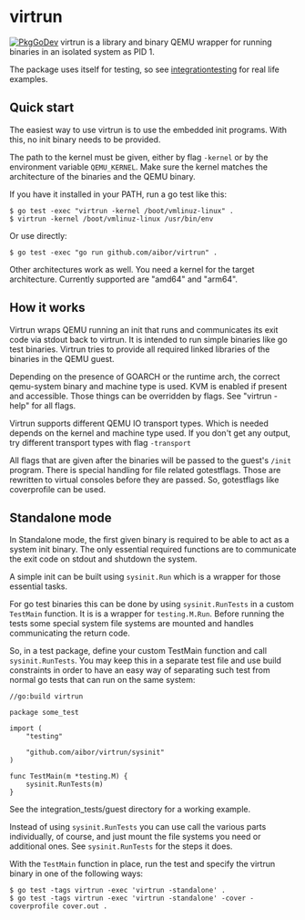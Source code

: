 # virtrun

[![PkgGoDev](https://pkg.go.dev/badge/github.com/aibor/virtrun)](https://pkg.go.dev/github.com/aibor/virtrun)
virtrun is a library and binary QEMU wrapper for running binaries in an 
isolated system as PID 1.

The package uses itself for testing, so see 
[integrationtesting](integrationtesting/) for real life examples.

## Quick start

The easiest way to use virtrun is to use the embedded init programs. With this, 
no init binary needs to be provided. 

The path to the kernel must be given, either by flag `-kernel` or by the 
environment variable `QEMU_KERNEL`. Make sure the kernel matches the 
architecture of the binaries and the QEMU binary.

If you have it installed in your PATH, run a go test like this:

```
$ go test -exec "virtrun -kernel /boot/vmlinuz-linux" .
$ virtrun -kernel /boot/vmlinuz-linux /usr/bin/env
```

Or use directly:

```
$ go test -exec "go run github.com/aibor/virtrun" .
```

Other architectures work as well. You need a kernel for the target
architecture. Currently supported are "amd64" and "arm64".

## How it works

Virtrun wraps QEMU running an init that runs and communicates its exit code 
via stdout back to virtrun. It is intended to run simple binaries like 
go test binaries. Virtrun tries to provide all required linked libraries of the
binaries in the QEMU guest.

Depending on the presence of GOARCH or the runtime arch, the correct
qemu-system binary and machine type is used. KVM is enabled if present and
accessible. Those things can be overridden by flags. See "virtrun -help"
for all flags.

Virtrun supports different QEMU IO transport types. Which is needed depends on 
the kernel and machine type used. If you don't get any output, try different
transport types with flag `-transport`

All flags that are given after the binaries will be passed to the guest's 
`/init` program. There is special handling for file related gotestflags. Those
are rewritten to virtual consoles before they are passed. So, gotestflags like 
coverprofile can be used.

## Standalone mode

In Standalone mode, the first given binary is required to be able to act as a 
system init binary. The only essential required functions are to communicate 
the exit code on stdout and shutdown the system. 

A simple init can be built using `sysinit.Run` which is a wrapper for those 
essential tasks.

For go test binaries this can be done by using `sysinit.RunTests` in a custom
`TestMain` function. It is is a wrapper for `testing.M.Run`. Before running the 
tests some special system file systems are mounted and handles communicating 
the return code.

So, in a test package, define your custom TestMain function and call
`sysinit.RunTests`. You may keep this in a separate test file and use build 
constraints in order to have an easy way of separating such test from normal go
tests that can run on the same system:

```
//go:build virtrun

package some_test

import (
    "testing"

    "github.com/aibor/virtrun/sysinit"
)

func TestMain(m *testing.M) {
    sysinit.RunTests(m)
}
```

See the integration_tests/guest directory for a working example.

Instead of using `sysinit.RunTests` you can use call the various parts 
individually, of course, and just mount the file systems you need or additional 
ones. See `sysinit.RunTests` for the steps it does.

With the `TestMain` function in place, run the test and specify the virtrun
binary in one of the following ways:

```
$ go test -tags virtrun -exec 'virtrun -standalone' .
$ go test -tags virtrun -exec 'virtrun -standalone' -cover -coverprofile cover.out .
```
